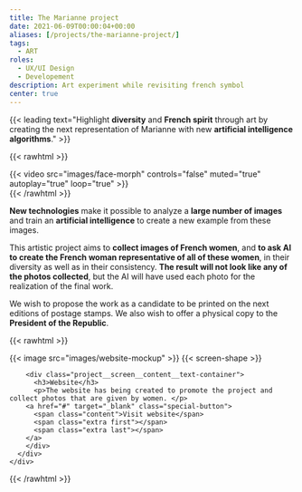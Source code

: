 ```yaml
---
title: The Marianne project
date: 2021-06-09T00:00:04+00:00
aliases: [/projects/the-marianne-project/]
tags:
  - ART
roles:
  - UX/UI Design
  - Developement
description: Art experiment while revisiting french symbol
center: true
---
```


{{< leading text="Highlight **diversity** and **French spirit** through art by creating the next representation of Marianne with new **artificial intelligence algorithms**." >}}

{{< rawhtml >}}
  <div class="float-right">
    {{< video src="images/face-morph" controls="false" muted="true" autoplay="true" loop="true" >}}
  </div>
{{< /rawhtml >}}

<!-- {{< rawhtml >}}
  <div class="float-right shape-outside" >
    {{< image src="images/gif" >}}
  </div>
  <style>
    /* .shape-outside {
       shape-outside: url(projects/the-marianne-project/images/gif.svg);
       shape-margin: 20px;
    }
    .shape-outside img {padding:0;} */
  </style>
{{< /rawhtml >}} -->

**New technologies** make it possible to analyze a **large number of images** and train an **artificial intelligence** to create a new example from these images.

This artistic project aims to **collect images of French women**, and **to ask AI to create the French woman representative of all of these women**, in their diversity as well as in their consistency. **The result will not look like any of the photos collected**, but the AI ​​will have used each photo for the realization of the final work.

We wish to propose the work as a candidate to be printed on the next editions of postage stamps. We also wish to offer a physical copy to the **President of the Republic**.



{{< rawhtml >}}

  </div>
    <div class="project__screen">
      <div class="project__screen__content">
        <div class="project__screen__content__image">
          {{< image src="images/website-mockup" >}}
          {{< screen-shape >}}
        </div>
        
        <div class="project__screen__content__text-container">
          <h3>Website</h3>
          <p>The website has being created to promote the project and collect photos that are given by women. </p>
        <a href="#" target="_blank" class="special-button">
          <span class="content">Visit website</span>
          <span class="extra first"></span>
          <span class="extra last"></span>
        </a>
        </div>
      </div>
    </div>

  <div class="container project__container">
{{< /rawhtml >}}

<!-- {{< delimiter >}} -->

<!-- {{< title text="The artist collective">}}

{{< leading text="There are **researchers, artists, and friends**, working with the **latest models of deep learning** to explore the **creative potential of artificial intelligence**." >}} -->

<!-- 
{{< rawhtml >}}

  <div class="float-right" style="width:50%">
    {{< image src="images/obvious-team" >}}
  </div>
{{< /rawhtml >}} -->

<!-- They are behind the sale of the first AI artwork to go through a major auction house. They use their work to share their vision of artificial intelligence and its implementation in our society. They are working with enterprises such as LVMH, Cité des sciences, Quai Branly, Nike, Christie's -->
